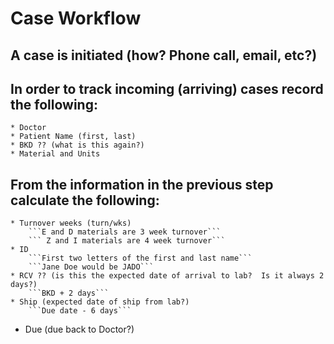 # Case Workflow
## A case is initiated (how? Phone call, email, etc?)
## In order to track incoming (arriving) cases record the following:
	* Doctor
	* Patient Name (first, last)
	* BKD ?? (what is this again?)
	* Material and Units
## From the information in the previous step calculate the following:
	* Turnover weeks (turn/wks)
		```E and D materials are 3 week turnover```
		``` Z and I materials are 4 week turnover```
	* ID
		```First two letters of the first and last name```
		```Jane Doe would be JADO```
	* RCV ?? (is this the expected date of arrival to lab?  Is it always 2 days?)
		```BKD + 2 days```
	* Ship (expected date of ship from lab?)
		```Due date - 6 days```
  * Due (due back to Doctor?)
